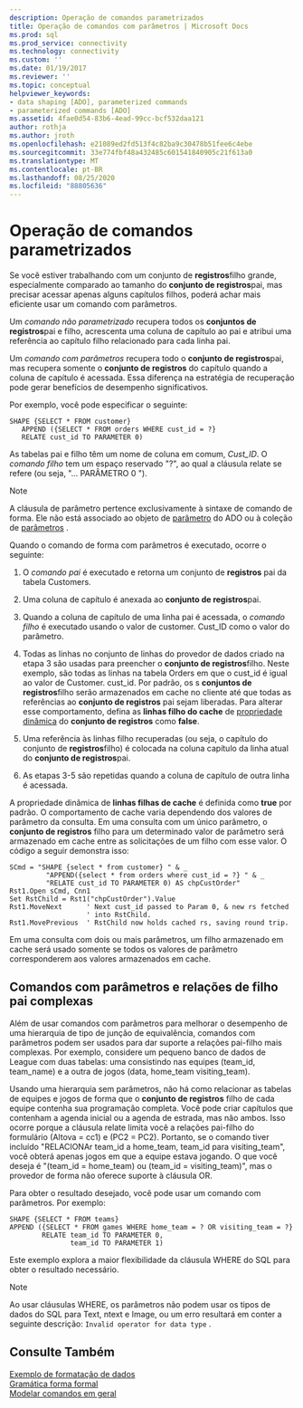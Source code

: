 ```yaml
---
description: Operação de comandos parametrizados
title: Operação de comandos com parâmetros | Microsoft Docs
ms.prod: sql
ms.prod_service: connectivity
ms.technology: connectivity
ms.custom: ''
ms.date: 01/19/2017
ms.reviewer: ''
ms.topic: conceptual
helpviewer_keywords:
- data shaping [ADO], parameterized commands
- parameterized commands [ADO]
ms.assetid: 4fae0d54-83b6-4ead-99cc-bcf532daa121
author: rothja
ms.author: jroth
ms.openlocfilehash: e21089ed2fd513f4c82ba9c30478b51fee6c4ebe
ms.sourcegitcommit: 33e774fbf48a432485c601541840905c21f613a0
ms.translationtype: MT
ms.contentlocale: pt-BR
ms.lasthandoff: 08/25/2020
ms.locfileid: "88805636"
---
```

# <a name="operation-of-parameterized-commands"></a>Operação de comandos parametrizados
Se você estiver trabalhando com um conjunto de **registros**filho grande, especialmente comparado ao tamanho do **conjunto de registros**pai, mas precisar acessar apenas alguns capítulos filhos, poderá achar mais eficiente usar um comando com parâmetros.  
  
 Um *comando não parametrizado* recupera todos os **conjuntos de registros**pai e filho, acrescenta uma coluna de capítulo ao pai e atribui uma referência ao capítulo filho relacionado para cada linha pai.  
  
 Um *comando com parâmetros* recupera todo o **conjunto de registros**pai, mas recupera somente o **conjunto de registros** do capítulo quando a coluna de capítulo é acessada. Essa diferença na estratégia de recuperação pode gerar benefícios de desempenho significativos.  
  
 Por exemplo, você pode especificar o seguinte:  
  
```  
SHAPE {SELECT * FROM customer}   
   APPEND ({SELECT * FROM orders WHERE cust_id = ?}   
   RELATE cust_id TO PARAMETER 0)  
```  
  
 As tabelas pai e filho têm um nome de coluna em comum, *Cust_ID*. O *comando filho* tem um espaço reservado "?", ao qual a cláusula relate se refere (ou seja, "... PARÂMETRO 0 ").  
  
> [!NOTE]
>  A cláusula de parâmetro pertence exclusivamente à sintaxe de comando de forma. Ele não está associado ao objeto de [parâmetro](../../reference/ado-api/parameter-object.md) do ADO ou à coleção de [parâmetros](../../reference/ado-api/parameters-collection-ado.md) .  
  
 Quando o comando de forma com parâmetros é executado, ocorre o seguinte:  
  
1.  O *comando pai* é executado e retorna um conjunto de **registros** pai da tabela Customers.  
  
2.  Uma coluna de capítulo é anexada ao **conjunto de registros**pai.  
  
3.  Quando a coluna de capítulo de uma linha pai é acessada, o *comando filho* é executado usando o valor de customer. Cust_ID como o valor do parâmetro.  
  
4.  Todas as linhas no conjunto de linhas do provedor de dados criado na etapa 3 são usadas para preencher o **conjunto de registros**filho. Neste exemplo, são todas as linhas na tabela Orders em que o cust_id é igual ao valor de Customer. cust_id. Por padrão, os s **conjuntos de registros**filho serão armazenados em cache no cliente até que todas as referências ao **conjunto de registros** pai sejam liberadas. Para alterar esse comportamento, defina as **linhas filho do cache** de [propriedade dinâmica](../../reference/ado-api/ado-dynamic-property-index.md) do **conjunto de registros** como **false**.  
  
5.  Uma referência às linhas filho recuperadas (ou seja, o capítulo do conjunto de **registros**filho) é colocada na coluna capítulo da linha atual do **conjunto de registros**pai.  
  
6.  As etapas 3-5 são repetidas quando a coluna de capítulo de outra linha é acessada.  
  
 A propriedade dinâmica de **linhas filhas de cache** é definida como **true** por padrão. O comportamento de cache varia dependendo dos valores de parâmetro da consulta. Em uma consulta com um único parâmetro, o **conjunto de registros** filho para um determinado valor de parâmetro será armazenado em cache entre as solicitações de um filho com esse valor. O código a seguir demonstra isso:  
  
```  
SCmd = "SHAPE {select * from customer} " & _  
         "APPEND({select * from orders where cust_id = ?} " & _  
         "RELATE cust_id TO PARAMETER 0) AS chpCustOrder"  
Rst1.Open sCmd, Cnn1  
Set RstChild = Rst1("chpCustOrder").Value  
Rst1.MoveNext      ' Next cust_id passed to Param 0, & new rs fetched   
                   ' into RstChild.  
Rst1.MovePrevious  ' RstChild now holds cached rs, saving round trip.  
```  
  
 Em uma consulta com dois ou mais parâmetros, um filho armazenado em cache será usado somente se todos os valores de parâmetro corresponderem aos valores armazenados em cache.  
  
## <a name="parameterized-commands-and-complex-parent-child-relations"></a>Comandos com parâmetros e relações de filho pai complexas  
 Além de usar comandos com parâmetros para melhorar o desempenho de uma hierarquia de tipo de junção de equivalência, comandos com parâmetros podem ser usados para dar suporte a relações pai-filho mais complexas. Por exemplo, considere um pequeno banco de dados de League com duas tabelas: uma consistindo nas equipes (team_id, team_name) e a outra de jogos (data, home_team visiting_team).  
  
 Usando uma hierarquia sem parâmetros, não há como relacionar as tabelas de equipes e jogos de forma que o **conjunto de registros** filho de cada equipe contenha sua programação completa. Você pode criar capítulos que contenham a agenda inicial ou a agenda de estrada, mas não ambos. Isso ocorre porque a cláusula relate limita você a relações pai-filho do formulário (Altova = cc1) e (PC2 = PC2). Portanto, se o comando tiver incluído "RELACIONAr team_id a home_team, team_id para visiting_team", você obterá apenas jogos em que a equipe estava jogando. O que você deseja é "(team_id = home_team) ou (team_id = visiting_team)", mas o provedor de forma não oferece suporte à cláusula OR.  
  
 Para obter o resultado desejado, você pode usar um comando com parâmetros. Por exemplo:  
  
```  
SHAPE {SELECT * FROM teams}   
APPEND ({SELECT * FROM games WHERE home_team = ? OR visiting_team = ?}   
        RELATE team_id TO PARAMETER 0,   
               team_id TO PARAMETER 1)   
```  
  
 Este exemplo explora a maior flexibilidade da cláusula WHERE do SQL para obter o resultado necessário.  
  
> [!NOTE]
>  Ao usar cláusulas WHERE, os parâmetros não podem usar os tipos de dados do SQL para Text, ntext e Image, ou um erro resultará em conter a seguinte descrição: `Invalid operator for data type` .  
  
## <a name="see-also"></a>Consulte Também  
 [Exemplo de formatação de dados](./data-shaping-example.md)   
 [Gramática forma formal](./formal-shape-grammar.md)   
 [Modelar comandos em geral](./shape-commands-in-general.md)